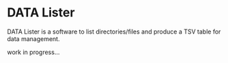 # DATA Lister
 DATA Lister is a software to list directories/files and produce a TSV table for data management.

work in progress...
